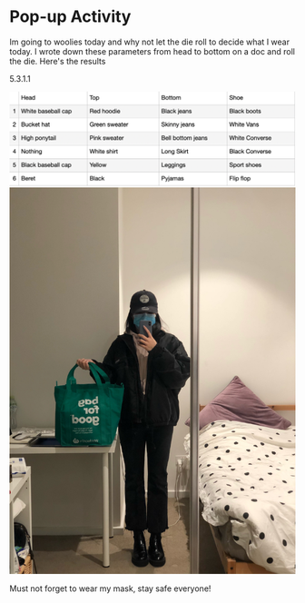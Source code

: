 # Pop-up Activity

Im going to woolies today and why not let the die roll to decide what I wear today. I wrote down these parameters from head to bottom on a doc and roll the die. Here's the results

5.3.1.1

![](images/ootdparameters.png)
![](images/ootd.jpg)

Must not forget to wear my mask, stay safe everyone!
